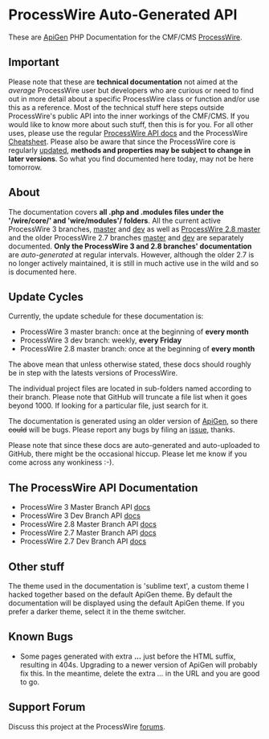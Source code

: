 # ProcessWire Auto-Generated API

These are [ApiGen](http://www.apigen.org/) PHP Documentation for the CMF/CMS [ProcessWire](http://processwire.com). 

## Important
Please note that these are **technical documentation** not aimed at the *average* ProcessWire user but developers who are curious or need to find out in more detail about a specific ProcessWire class or function and/or use this as a reference. Most of the technical stuff here steps outside ProcessWire's public API into the inner workings of the CMF/CMS. If you would like to know more about such stuff, then this is for you. For all other uses, please use the regular [ProcessWire API docs](http://processwire.com/api/) and the ProcessWire [Cheatsheet](http://cheatsheet.processwire.com/). Please also be aware that since the ProcessWire core is regularly [updated](https://github.com/processwire/processwire/commits/dev), **methods and properties may be subject to change in later versions**. So what you find documented here today, may not be here tomorrow. 

## About
The documentation covers **all .php and .modules files under the '/wire/core/' and 'wire/modules'/ folders**. All the current active ProcessWire 3 branches, [master](https://github.com/processwire/processwire/) and [dev](https://github.com/processwire/processwire/tree/dev) as well as [ProcessWire 2.8 master](https://github.com/processwire/processwire-legacy/) and the older ProcessWire 2.7 branches [master](https://github.com/ryancramerdesign/ProcessWire/) and [dev](https://github.com/ryancramerdesign/ProcessWire/tree/dev) are separately documented. **Only the ProcessWire 3 and 2.8 branches' documentation** are *auto-generated* at regular intervals. However, although the older 2.7 is no longer actively maintained, it is still in much active use in the wild and so is documented here.


## Update Cycles
Currently, the update schedule for these documentation is:

* ProcessWire 3 master branch: once at the beginning of **every month**
* ProcessWire 3 dev branch: weekly, **every Friday**
* ProcessWire 2.8 master branch: once at the beginning of **every month**

The above mean that unless otherwise stated, these docs should roughly be in step with the latests versions of ProcessWire.


The individual project files are located in sub-folders named according to their branch. Please note that GitHub will truncate a file list when it goes beyond 1000. If looking for a particular file, just search for it.


The documentation is generated using an older version of [ApiGen](https://github.com/ApiGen/ApiGen/), so there ~~could~~ will be bugs. Please report any bugs by filing an [issue](https://github.com/kongondo/ProcessWireAPIGen/issues), thanks.


Please note that since these docs are auto-generated and auto-uploaded to GitHub, there might be the occasional hiccup. Please let me know if you come across any wonkiness :-).


## The ProcessWire API Documentation

* ProcessWire 3 Master Branch API [docs](http://kongondo.github.io/ProcessWireAPIGen/pw3master/)
* ProcessWire 3 Dev Branch API [docs](http://kongondo.github.io/ProcessWireAPIGen/pw3dev/)
* ProcessWire 2.8 Master Branch API [docs](http://kongondo.github.io/ProcessWireAPIGen/pw28master/)
* ProcessWire 2.7 Master Branch API [docs](http://kongondo.github.io/ProcessWireAPIGen/pw27master/)
* ProcessWire 2.7 Dev Branch API [docs](http://kongondo.github.io/ProcessWireAPIGen/pw27dev/)


## Other stuff

The theme used in the documentation is 'sublime text', a custom theme I hacked together based on the default ApiGen theme. By default the documentation will be displayed using the default ApiGen theme. If you prefer a darker theme, select it in the theme switcher.


## Known Bugs

* Some pages generated with extra **...** just before the HTML suffix, resulting in 404s. Upgrading to a newer version of ApiGen will probably fix this. In the meantime, delete the extra *...* in the URL and you are good to go.

## Support Forum

Discuss this project at the ProcessWire [forums](https://processwire.com/talk/topic/12116-processwire-apigen-dynamic-up-to-date-all-branches/).